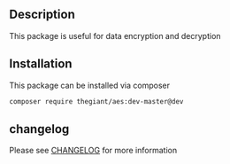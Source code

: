 ## Description
This package is useful for data encryption and decryption

## Installation
This package can be installed via composer

``` bash
composer require thegiant/aes:dev-master@dev
```

## changelog
Please see [CHANGELOG](CHANGELOG.md) for more information

